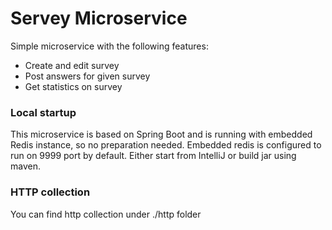 # Servey Microservice

Simple microservice with the following features:
* Create and edit survey
* Post answers for given survey
* Get statistics on survey

### Local startup

This microservice is based on Spring Boot and is running with embedded Redis instance, so no preparation needed. Embedded redis is configured to run on 9999 port by default. 
Either start from IntelliJ or build jar using maven.

### HTTP collection

You can find http collection under ./http folder
